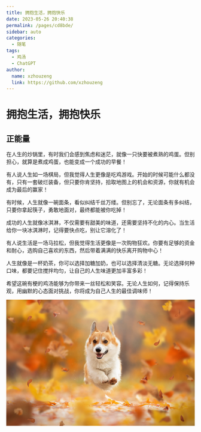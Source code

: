 ```yaml
---
title: 拥抱生活，拥抱快乐
date: 2023-05-26 20:40:38
permalink: /pages/cd8bde/
sidebar: auto
categories:
  - 随笔
tags:
  - 鸡汤
  - ChatGPT
author:
  name: xzhouzeng
  link: https://github.com/xzhouzeng
---
```


# 拥抱生活，拥抱快乐

## 正能量
在人生的炒锅里，有时我们会感到焦虑和迷茫，就像一只快要被煮熟的鸡蛋。但别担心，就算是煮成鸡蛋，也能变成一个成功的早餐！

有人说人生如一场棋局，但我觉得人生更像是吃鸡游戏。开始的时候可能什么都没有，只有一套破烂装备，但只要你肯坚持，拾取地图上的机会和资源，你就有机会成为最后的赢家！

有时候，人生就像一碗面条，看似纠结千丝万缕。但别忘了，无论面条有多纠结，只要你拿起筷子，勇敢地面对，最终都能被你吃掉！

成功的人生就像冰淇淋，不仅需要有甜美的味道，还需要坚持不化的内心。当生活给你一块冰淇淋时，记得要快点吃，别让它溶化了！

有人说生活是一场马拉松，但我觉得生活更像是一次购物狂欢。你要有足够的资金和耐心，选购自己喜欢的东西，然后带着满满的快乐离开购物中心！

人生就像是一杯奶茶，你可以选择加糖加奶，也可以选择清淡无糖。无论选择何种口味，都要记住搅拌均匀，让自己的人生味道更加丰富多彩！

希望这碗有梗的鸡汤能够为你带来一丝轻松和笑容。无论人生如何，记得保持乐观，用幽默的心态面对挑战，你将成为自己人生的最佳调味师！

<img src="../image/e6e83755882c11ebb6edd017c2d2eca2.jpg" title="" alt="" data-align="center"> 